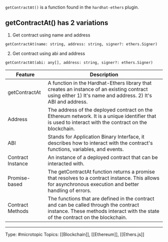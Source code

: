 `getContractAt()` is a function found in the `hardhat-ethers` plugin. 

## getContractAt() has 2 variations

1. Get contract using name and address
```
getContractAt(name: string, address: string, signer?: ethers.Signer)
```

2. Get contract using abi and address
```
getContractAt(abi: any[], address: string, signer?: ethers.Signer)
```

| Feature | Description                                                                                                                                                              |
|-----------------------------|--------------------------------------------------------------------------------------------------------------------------------------------------------------------------|
| getContractAt               | A function in the Hardhat-Ethers library that creates an instance of an existing contract using either 1) It's name and address. 2) It's ABI and address.                                                         |
| Address                     | The address of the deployed contract on the Ethereum network. It is a unique identifier that is used to interact with the contract on the blockchain.                    |
| ABI                         | Stands for Application Binary Interface, it describes how to interact with the contract's functions, variables, and events.                                              |
| Contract Instance           | An instance of a deployed contract that can be interacted with.                                                                                                          |
| Promise-based               | The getContractAt function returns a promise that resolves to a contract instance. This allows for asynchronous execution and better handling of errors.                 |
| Contract Methods            | The functions that are defined in the contract and can be called through the contract instance. These methods interact with the state of the contract on the blockchain. |


___
Type: #microtopic 
Topics: [[Blockchain]], [[Ethereum]], [[Ethers.js]]

